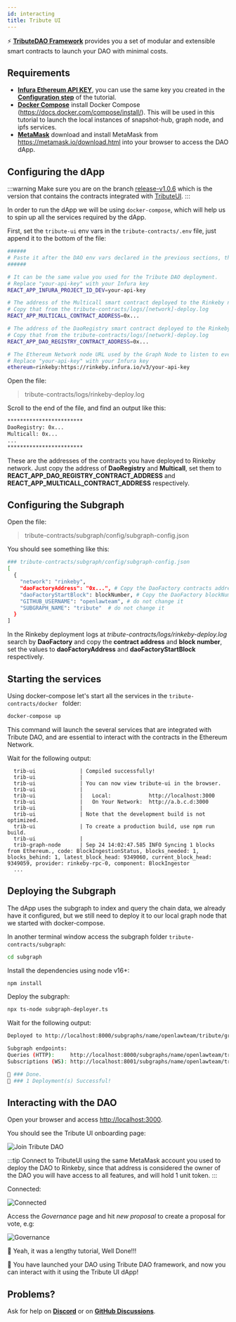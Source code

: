 ```yaml
---
id: interacting
title: Tribute UI
---
```


⚡️ **[TributeDAO Framework](https://github.com/openlawteam/tribute-contracts)** provides you a set of modular and extensible smart contracts to launch your DAO with minimal costs.

## Requirements

- **[Infura Ethereum API KEY](https://infura.io/product/ethereum)**, you can use the same key you created in the **[Configuration step](/docs/tutorial/dao/configuration#requirements)** of the tutorial.
- **[Docker Compose](https://docs.docker.com/compose/install/)** install Docker Compose (https://docs.docker.com/compose/install/). This will be used in this tutorial to launch the local instances of snapshot-hub, graph node, and ipfs services.
- **[MetaMask](https://metamask.io/download.html)** download and install MetaMask from https://metamask.io/download.html into your browser to access the DAO dApp.

## Configuring the dApp

:::warning
Make sure you are on the branch [release-v1.0.6](https://github.com/openlawteam/tribute-contracts/releases/tag/v1.0.6) which is the version that contains the contracts integrated with [TributeUI](https://github.com/openlawteam/tribute-ui).
:::

In order to run the dApp we will be using `docker-compose`, which will help us to spin up all the services required by the dApp.

First, set the `tribute-ui` env vars in the `tribute-contracts/.env` file, just append it to the bottom of the file:

```bash
######
# Paste it after the DAO env vars declared in the previous sections, these env vars are used by the services launched with Docker Compose.
######

# It can be the same value you used for the Tribute DAO deployment.
# Replace "your-api-key" with your Infura key
REACT_APP_INFURA_PROJECT_ID_DEV=your-api-key

# The address of the Multicall smart contract deployed to the Rinkeby network.
# Copy that from the tribute-contracts/logs/[network]-deploy.log
REACT_APP_MULTICALL_CONTRACT_ADDRESS=0x...

# The address of the DaoRegistry smart contract deployed to the Rinkeby network.
# Copy that from the tribute-contracts/logs/[network]-deploy.log
REACT_APP_DAO_REGISTRY_CONTRACT_ADDRESS=0x...

# The Ethereum Network node URL used by the Graph Node to listen to events.
# Replace "your-api-key" with your Infura key
ethereum=rinkeby:https://rinkeby.infura.io/v3/your-api-key
```

Open the file:

> tribute-contracts/logs/rinkeby-deploy.log

Scroll to the end of the file, and find an output like this:

```bash
************************
DaoRegistry: 0x...
Multicall: 0x...
...
************************
```

These are the addresses of the contracts you have deployed to Rinkeby network. Just copy the address of **DaoRegistry** and **Multicall**, set them to **REACT_APP_DAO_REGISTRY_CONTRACT_ADDRESS** and **REACT_APP_MULTICALL_CONTRACT_ADDRESS** respectively.

## Configuring the Subgraph

Open the file:

> tribute-contracts/subgraph/config/subgraph-config.json

You should see something like this:

```bash
### tribute-contracts/subgraph/config/subgraph-config.json
[
  {
    "network": "rinkeby",
    "daoFactoryAddress": "0x...", # Copy the DaoFactory contracts address from the deployment logs.
    "daoFactoryStartBlock": blockNumber, # Copy the DaoFactory blockNumber from the deployment logs.
    "GITHUB_USERNAME": "openlawteam", # do not change it
    "SUBGRAPH_NAME": "tribute"  # do not change it
  }
]
```

In the Rinkeby deployment logs at _tribute-contracts/logs/rinkeby-deploy.log_ search by **DaoFactory** and copy the **contract address** and **block number**, set the values to **daoFactoryAddress** and **daoFactoryStartBlock** respectively.

## Starting the services

Using docker-compose let's start all the services in the `tribute-contracts/docker ` folder:

```bash
docker-compose up
```

This command will launch the several services that are integrated with Tribute DAO, and are essential to interact with the contracts in the Ethereum Network.

Wait for the following output:

```
  trib-ui              | Compiled successfully!
  trib-ui              |
  trib-ui              | You can now view tribute-ui in the browser.
  trib-ui              |
  trib-ui              |   Local:            http://localhost:3000
  trib-ui              |   On Your Network:  http://a.b.c.d:3000
  trib-ui              |
  trib-ui              | Note that the development build is not optimized.
  trib-ui              | To create a production build, use npm run build.
  trib-ui              |
  trib-graph-node      | Sep 24 14:02:47.585 INFO Syncing 1 blocks from Ethereum., code: BlockIngestionStatus, blocks_needed: 1, blocks_behind: 1, latest_block_head: 9349060, current_block_head: 9349059, provider: rinkeby-rpc-0, component: BlockIngestor
  ...
```

## Deploying the Subgraph

The dApp uses the subgraph to index and query the chain data, we already have it configured, but we still need to deploy it to our local graph node that we started with docker-compose.

In another terminal window access the subgraph folder `tribute-contracts/subgraph`:

```bash
cd subgraph
```

Install the dependencies using node v16+:

```bash
npm install
```

Deploy the subgraph:

```bash
npx ts-node subgraph-deployer.ts
```

Wait for the following output:

```bash
Deployed to http://localhost:8000/subgraphs/name/openlawteam/tribute/graphql

Subgraph endpoints:
Queries (HTTP):     http://localhost:8000/subgraphs/name/openlawteam/tribute
Subscriptions (WS): http://localhost:8001/subgraphs/name/openlawteam/tribute

👏 ### Done.
🎉 ### 1 Deployment(s) Successful!
```

## Interacting with the DAO

Open your browser and access [http://localhost:3000](http://localhost:3000).

You should see the Tribute UI onboarding page:

![Join Tribute DAO](/img/tutorial/dao-tutorial/join.png)

:::tip
Connect to TributeUI using the same MetaMask account you used to deploy the DAO to Rinkeby, since that address is considered the owner of the DAO you will have access to all features, and will hold 1 unit token.
:::

Connected:

![Connected](/img/tutorial/dao-tutorial/connected.png)

Access the _Governance_ page and hit _new proposal_ to create a proposal for vote, e.g:

![Governance](/img/tutorial/dao-tutorial/governance.png)

👏 Yeah, it was a lengthy tutorial, Well Done!!!

🎉 You have launched your DAO using Tribute DAO framework, and now you can interact with it using the Tribute UI dApp!

## Problems?

Ask for help on **[Discord](https://discord.gg/xXMA2DYqNf)** or on **[GitHub Discussions](https://github.com/openlawteam/tribute-contracts/discussions/new)**.
